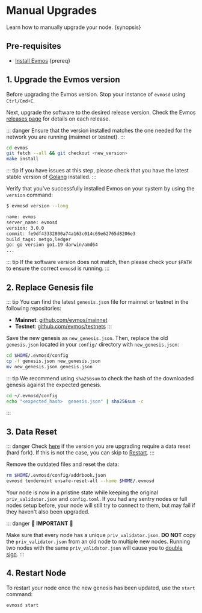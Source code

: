 <!--
order: 4
-->

# Manual Upgrades

Learn how to manually upgrade your node. {synopsis}

## Pre-requisites

- [Install Evmos](./../quickstart/installation.md) {prereq}

## 1. Upgrade the Evmos version

Before upgrading the Evmos version. Stop your instance of `evmosd` using
`Ctrl/Cmd+C`.

Next, upgrade the software to the desired release version. Check the Evmos
[releases page](https://github.com/evmos/evmos/releases) for details on each
release.

::: danger Ensure that the version installed matches the one needed for the
network you are running (mainnet or testnet). :::

```bash
cd evmos
git fetch --all && git checkout <new_version>
make install
```

::: tip If you have issues at this step, please check that you have the latest
stable version of [Golang](https://golang.org/dl/) installed. :::

Verify that you've successfully installed Evmos on your system by using the
`version` command:

```bash
$ evmosd version --long

name: evmos
server_name: evmosd
version: 3.0.0
commit: fe9df43332800a74a163c014c69e62765d8206e3
build_tags: netgo,ledger
go: go version go1.19 darwin/amd64
...
```

::: tip If the software version does not match, then please check your `$PATH`
to ensure the correct `evmosd` is running. :::

## 2. Replace Genesis file

::: tip You can find the latest `genesis.json` file for mainnet or testnet in
the following repositories:

- **Mainnet**: [github.com/evmos/mainnet](https://github.com/evmos/mainnet)
- **Testnet**: [github.com/evmos/testnets](https://github.com/evmos/testnets)
  :::

Save the new genesis as `new_genesis.json`. Then, replace the old `genesis.json`
located in your `config/` directory with `new_genesis.json`:

```bash
cd $HOME/.evmosd/config
cp -f genesis.json new_genesis.json
mv new_genesis.json genesis.json
```

::: tip We recommend using `sha256sum` to check the hash of the downloaded
genesis against the expected genesis.

```bash
cd ~/.evmosd/config
echo "<expected_hash>  genesis.json" | sha256sum -c
```

:::

## 3. Data Reset

::: danger Check [here](./upgrades.md) if the version you are upgrading require
a data reset (hard fork). If this is not the case, you can skip to
[Restart](https://docs.evmos.org/validators/upgrades/manual.html#\_4-restart-node).
:::

Remove the outdated files and reset the data:

```bash
rm $HOME/.evmosd/config/addrbook.json
evmosd tendermint unsafe-reset-all --home $HOME/.evmosd
```

Your node is now in a pristine state while keeping the original
`priv_validator.json` and `config.toml`. If you had any sentry nodes or full
nodes setup before, your node will still try to connect to them, but may fail if
they haven't also been upgraded.

::: danger 🚨 **IMPORTANT** 🚨

Make sure that every node has a unique `priv_validator.json`. **DO NOT** copy
the `priv_validator.json` from an old node to multiple new nodes. Running two
nodes with the same `priv_validator.json` will cause you to
[double sign](https://docs.tendermint.com/master/spec/consensus/signing.html#double-signing).
:::

## 4. Restart Node

To restart your node once the new genesis has been updated, use the `start`
command:

```bash
evmosd start
```
